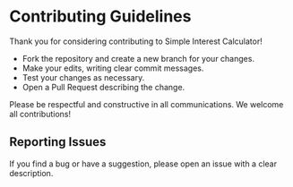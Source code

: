 # Contributing Guidelines

Thank you for considering contributing to Simple Interest Calculator!

- Fork the repository and create a new branch for your changes.
- Make your edits, writing clear commit messages.
- Test your changes as necessary.
- Open a Pull Request describing the change.

Please be respectful and constructive in all communications. We welcome all contributions!

## Reporting Issues

If you find a bug or have a suggestion, please open an issue with a clear description.
